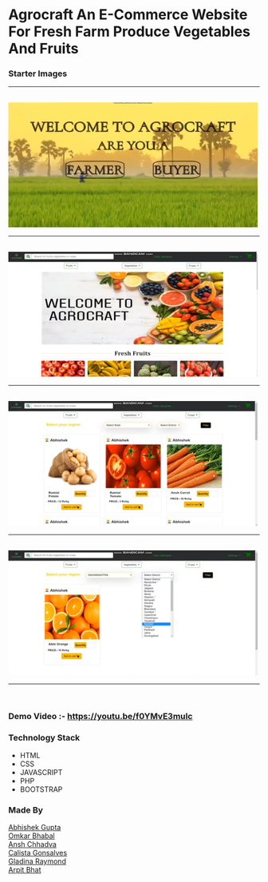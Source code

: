 # Agrocraft An E-Commerce Website For Fresh Farm Produce Vegetables And Fruits

### Starter Images

<hr> <br> <img src = "./Demo_Images/1.png" width = 500 height = 250 style = "align:center"> <br> <hr> <br>
<img src = "./Demo_Images/2.png" width = 500 height = 250> <br> <hr> <br>
<img src = "./Demo_Images/3.png" width = 500 height = 250> <br> <hr> <br>
<img src = "./Demo_Images/4.png" width = 500 height = 250> <br> <hr> <br>

### Demo Video :- https://youtu.be/f0YMvE3muIc

### Technology Stack 
* HTML
* CSS
* JAVASCRIPT
* PHP
* BOOTSTRAP

### Made By
<a href = "https://www.linkedin.com/in/abhishek-gupta-a745221a0/" >Abhishek Gupta </a><br>
<a href = "https://www.linkedin.com/in/omkar-bhabal-620b56192/" >Omkar Bhabal</a> <br>
<a href = "https://www.linkedin.com/in/ansh-chhadva-ab3902183/" >Ansh Chhadva</a> <br>
<a href = "#" >Calista Gonsalves </a> <br>
<a href = "https://www.linkedin.com/in/gladina-raymond-2a56a8194/" >Gladina Raymond </a><br>
<a href = "https://www.linkedin.com/in/arpit-bhat-00a37816a/" >Arpit Bhat</a> <br>

